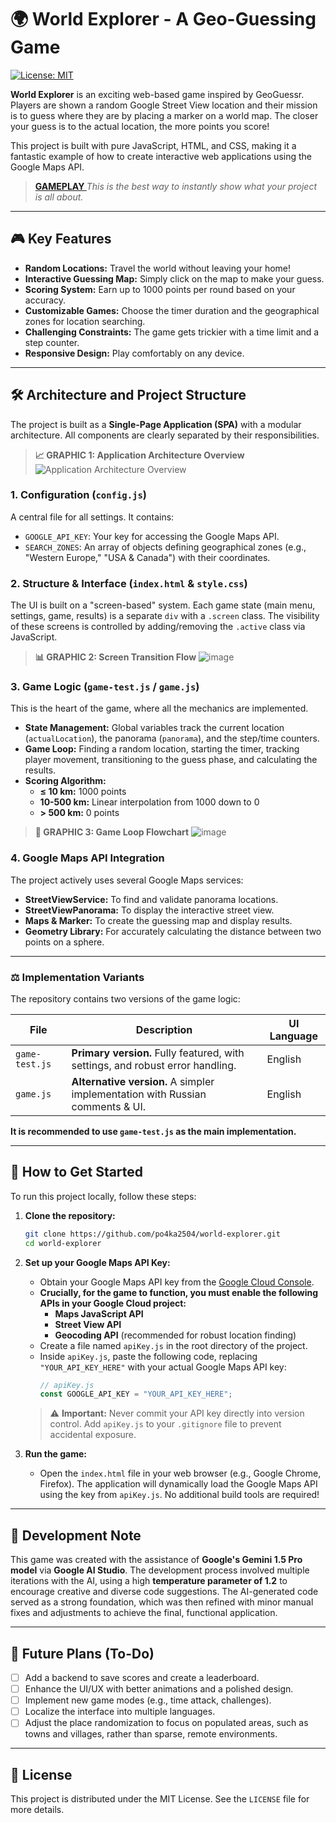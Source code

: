 # 🌍 World Explorer - A Geo-Guessing Game

[![License: MIT](https://img.shields.io/badge/License-MIT-yellow.svg)](https://opensource.org/licenses/MIT)

**World Explorer** is an exciting web-based game inspired by GeoGuessr. Players are shown a random Google Street View location and their mission is to guess where they are by placing a marker on a world map. The closer your guess is to the actual location, the more points you score!

This project is built with pure JavaScript, HTML, and CSS, making it a fantastic example of how to create interactive web applications using the Google Maps API.


> **[ GAMEPLAY ](https://github.com/user-attachments/assets/ca98a83c-50b1-4f81-bf57-db5d1d2a2120)**
> *This is the best way to instantly show what your project is all about.*

---

## 🎮 Key Features

-   **Random Locations:** Travel the world without leaving your home!
-   **Interactive Guessing Map:** Simply click on the map to make your guess.
-   **Scoring System:** Earn up to 1000 points per round based on your accuracy.
-   **Customizable Games:** Choose the timer duration and the geographical zones for location searching.
-   **Challenging Constraints:** The game gets trickier with a time limit and a step counter.
-   **Responsive Design:** Play comfortably on any device.

---

## 🛠️ Architecture and Project Structure

The project is built as a **Single-Page Application (SPA)** with a modular architecture. All components are clearly separated by their responsibilities.

> **📈 GRAPHIC 1: Application Architecture Overview**
> ![Application Architecture Overview](https://github.com/user-attachments/assets/1b991913-3558-44d7-bd54-12fafa856e15)

### 1. Configuration (`config.js`)

A central file for all settings. It contains:
-   `GOOGLE_API_KEY`: Your key for accessing the Google Maps API.
-   `SEARCH_ZONES`: An array of objects defining geographical zones (e.g., "Western Europe," "USA & Canada") with their coordinates.

### 2. Structure & Interface (`index.html` & `style.css`)

The UI is built on a "screen-based" system. Each game state (main menu, settings, game, results) is a separate `div` with a `.screen` class. The visibility of these screens is controlled by adding/removing the `.active` class via JavaScript.

> **📊 GRAPHIC 2: Screen Transition Flow**
> ![image](https://github.com/user-attachments/assets/f0f8b9e3-fbc6-4cf2-ae96-867fca87d0c5)


### 3. Game Logic (`game-test.js` / `game.js`)

This is the heart of the game, where all the mechanics are implemented.
-   **State Management:** Global variables track the current location (`actualLocation`), the panorama (`panorama`), and the step/time counters.
-   **Game Loop:** Finding a random location, starting the timer, tracking player movement, transitioning to the guess phase, and calculating the results.
-   **Scoring Algorithm:**
    -   **≤ 10 km:** 1000 points
    -   **10-500 km:** Linear interpolation from 1000 down to 0
    -   **> 500 km:** 0 points

> **🔄 GRAPHIC 3: Game Loop Flowchart**
> ![image](https://github.com/user-attachments/assets/6a876436-bb40-4192-b716-36fe3deb1ae9)


### 4. Google Maps API Integration

The project actively uses several Google Maps services:
-   **StreetViewService:** To find and validate panorama locations.
-   **StreetViewPanorama:** To display the interactive street view.
-   **Maps & Marker:** To create the guessing map and display results.
-   **Geometry Library:** For accurately calculating the distance between two points on a sphere.

---

### ⚖️ Implementation Variants

The repository contains two versions of the game logic:

| File            | Description                                                                     | UI Language |
| --------------- | ------------------------------------------------------------------------------- | ----------- |
| `game-test.js`  | **Primary version.** Fully featured, with settings, and robust error handling.  | English     |
| `game.js`       | **Alternative version.** A simpler implementation with Russian comments & UI.   | English     |

**It is recommended to use `game-test.js` as the main implementation.**

---

## 🚀 How to Get Started

To run this project locally, follow these steps:

1.  **Clone the repository:**
    ```bash
    git clone https://github.com/po4ka2504/world-explorer.git
    cd world-explorer
    ```

2.  **Set up your Google Maps API Key:**
    *   Obtain your Google Maps API key from the [Google Cloud Console](https://console.cloud.google.com/google/maps-apis/overview).
    *   **Crucially, for the game to function, you must enable the following APIs in your Google Cloud project:**
        *   **Maps JavaScript API**
        *   **Street View API**
        *   **Geocoding API** (recommended for robust location finding)
    *   Create a file named `apiKey.js` in the root directory of the project.
    *   Inside `apiKey.js`, paste the following code, replacing `"YOUR_API_KEY_HERE"` with your actual Google Maps API key:
        ```javascript
        // apiKey.js
        const GOOGLE_API_KEY = "YOUR_API_KEY_HERE";
        ```
    > ⚠️ **Important:** Never commit your API key directly into version control. Add `apiKey.js` to your `.gitignore` file to prevent accidental exposure.

3.  **Run the game:**
    *   Open the `index.html` file in your web browser (e.g., Google Chrome, Firefox). The application will dynamically load the Google Maps API using the key from `apiKey.js`. No additional build tools are required!

---

## 🤖 Development Note

This game was created with the assistance of **Google's Gemini 1.5 Pro model** via **Google AI Studio**. The development process involved multiple iterations with the AI, using a high **temperature parameter of 1.2** to encourage creative and diverse code suggestions. The AI-generated code served as a strong foundation, which was then refined with minor manual fixes and adjustments to achieve the final, functional application.

---

## 📝 Future Plans (To-Do)

-   [ ] Add a backend to save scores and create a leaderboard.
-   [ ] Enhance the UI/UX with better animations and a polished design.
-   [ ] Implement new game modes (e.g., time attack, challenges).
-   [ ] Localize the interface into multiple languages.
-   [ ] Adjust the place randomization to focus on populated areas, such as towns and villages, rather than sparse, remote environments.

---

## 📄 License

This project is distributed under the MIT License. See the `LICENSE` file for more details.

